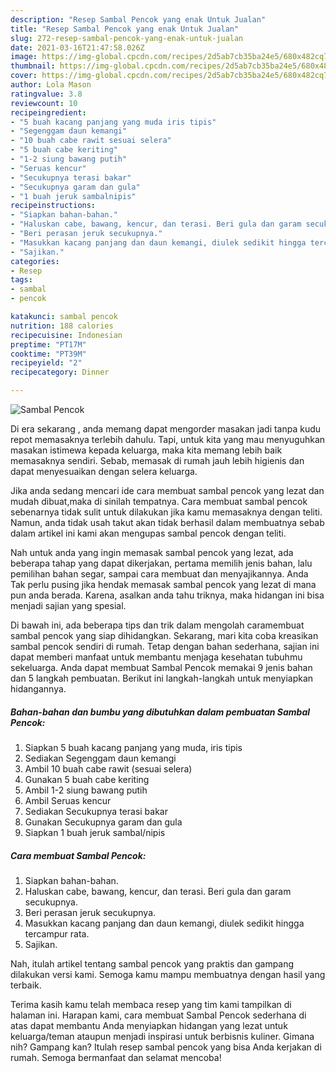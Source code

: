 ```yaml
---
description: "Resep Sambal Pencok yang enak Untuk Jualan"
title: "Resep Sambal Pencok yang enak Untuk Jualan"
slug: 272-resep-sambal-pencok-yang-enak-untuk-jualan
date: 2021-03-16T21:47:58.026Z
image: https://img-global.cpcdn.com/recipes/2d5ab7cb35ba24e5/680x482cq70/sambal-pencok-foto-resep-utama.jpg
thumbnail: https://img-global.cpcdn.com/recipes/2d5ab7cb35ba24e5/680x482cq70/sambal-pencok-foto-resep-utama.jpg
cover: https://img-global.cpcdn.com/recipes/2d5ab7cb35ba24e5/680x482cq70/sambal-pencok-foto-resep-utama.jpg
author: Lola Mason
ratingvalue: 3.8
reviewcount: 10
recipeingredient:
- "5 buah kacang panjang yang muda iris tipis"
- "Segenggam daun kemangi"
- "10 buah cabe rawit sesuai selera"
- "5 buah cabe keriting"
- "1-2 siung bawang putih"
- "Seruas kencur"
- "Secukupnya terasi bakar"
- "Secukupnya garam dan gula"
- "1 buah jeruk sambalnipis"
recipeinstructions:
- "Siapkan bahan-bahan."
- "Haluskan cabe, bawang, kencur, dan terasi. Beri gula dan garam secukupnya."
- "Beri perasan jeruk secukupnya."
- "Masukkan kacang panjang dan daun kemangi, diulek sedikit hingga tercampur rata."
- "Sajikan."
categories:
- Resep
tags:
- sambal
- pencok

katakunci: sambal pencok 
nutrition: 188 calories
recipecuisine: Indonesian
preptime: "PT17M"
cooktime: "PT39M"
recipeyield: "2"
recipecategory: Dinner

---
```



![Sambal Pencok](https://img-global.cpcdn.com/recipes/2d5ab7cb35ba24e5/680x482cq70/sambal-pencok-foto-resep-utama.jpg)

Di era  sekarang , anda memang dapat mengorder masakan jadi tanpa kudu repot memasaknya terlebih dahulu. Tapi, untuk kita yang mau menyuguhkan masakan istimewa kepada keluarga, maka kita memang lebih baik memasaknya sendiri. Sebab, memasak di rumah jauh lebih higienis dan dapat menyesuaikan dengan selera keluarga.

Jika anda sedang mencari ide cara membuat sambal pencok yang lezat dan mudah dibuat,maka di sinilah tempatnya. Cara membuat sambal pencok  sebenarnya tidak sulit untuk dilakukan jika kamu memasaknya dengan teliti. Namun, anda tidak usah takut akan tidak berhasil dalam membuatnya 
sebab dalam artikel ini kami akan mengupas sambal pencok dengan teliti.  



Nah untuk anda yang ingin memasak sambal pencok yang lezat, ada beberapa tahap yang dapat dikerjakan, pertama memilih jenis bahan, lalu pemilihan bahan segar, sampai cara membuat dan menyajikannya. Anda Tak perlu pusing jika hendak memasak sambal pencok yang lezat di mana pun anda berada. Karena, asalkan anda  tahu triknya, maka hidangan ini bisa menjadi sajian yang spesial.

Di bawah ini, ada beberapa tips dan trik dalam mengolah caramembuat sambal pencok yang siap dihidangkan. Sekarang, mari kita coba kreasikan sambal pencok sendiri di rumah. Tetap dengan bahan sederhana, sajian ini dapat memberi manfaat untuk membantu menjaga kesehatan tubuhmu sekeluarga. Anda dapat membuat Sambal Pencok memakai 9 jenis bahan dan 5 langkah pembuatan. Berikut ini langkah-langkah untuk menyiapkan hidangannya.

<!--inarticleads1-->

##### Bahan-bahan dan bumbu yang dibutuhkan dalam pembuatan Sambal Pencok:

1. Siapkan 5 buah kacang panjang yang muda, iris tipis
1. Sediakan Segenggam daun kemangi
1. Ambil 10 buah cabe rawit (sesuai selera)
1. Gunakan 5 buah cabe keriting
1. Ambil 1-2 siung bawang putih
1. Ambil Seruas kencur
1. Sediakan Secukupnya terasi bakar
1. Gunakan Secukupnya garam dan gula
1. Siapkan 1 buah jeruk sambal/nipis




<!--inarticleads2-->

##### Cara membuat Sambal Pencok:

1. Siapkan bahan-bahan.
1. Haluskan cabe, bawang, kencur, dan terasi. Beri gula dan garam secukupnya.
1. Beri perasan jeruk secukupnya.
1. Masukkan kacang panjang dan daun kemangi, diulek sedikit hingga tercampur rata.
1. Sajikan.




Nah, itulah artikel tentang  sambal pencok  yang praktis dan gampang dilakukan versi kami. Semoga kamu mampu membuatnya dengan hasil yang terbaik. 

Terima kasih kamu telah membaca resep yang tim kami tampilkan di halaman ini. Harapan kami, cara membuat  Sambal Pencok sederhana di atas dapat membantu Anda menyiapkan hidangan yang lezat untuk keluarga/teman ataupun menjadi inspirasi untuk berbisnis kuliner. Gimana nih? Gampang kan? Itulah resep sambal pencok yang bisa Anda kerjakan di rumah. Semoga bermanfaat dan selamat mencoba!

